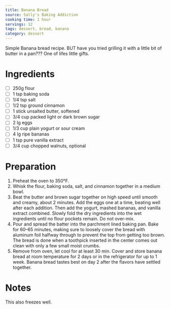 ```yaml
---
title: Banana Bread
source: Sally's Baking Addiction
cooking time: 1 hour
servings: 12
tags: dessert, bread, banana
category: dessert
---
```


Simple Banana bread recipe. BUT have you tried grilling it with a little bit of butter in a pan??? One of lifes little gifts.

Ingredients
===========

* [ ] 250g flour
* [ ] 1 tsp baking soda
* [ ] 1/4 tsp salt
* [ ] 1/2 tsp ground cinnamon
* [ ] 1 stick unsalted butter, softened
* [ ] 3/4 cup packed light or dark brown sugar
* [ ] 2 lg eggs
* [ ] 1/3 cup plain yogurt or sour cream
* [ ] 4 lg ripe bananas
* [ ] 1 tsp pure vanilla extract
* [ ] 3/4 cup chopped walnuts, optional

Preparation
===========
1. Preheat the oven to 350°F.
2. Whisk the flour, baking soda, salt, and cinnamon together in a medium bowl.
3. Beat the butter and brown sugar together on high speed until smooth and creamy, about 2 minutes. Add the eggs one at a time, beating well after each addition. Then add the yogurt, mashed bananas, and vanilla extract combined. Slowly fold the dry ingredients into the wet ingredients until no flour pockets remain. Do not over-mix.
4. Pour and spread the batter into the parchment lined baking pan. Bake for 60–65 minutes, making sure to loosely cover the bread with aluminum foil halfway through to prevent the top from getting too brown. The bread is done when a toothpick inserted in the center comes out clean with only a few small moist crumbs.
5. Remove from oven, let cool for at least 30 min. Cover and store banana bread at room temperature for 2 days or in the refrigerator for up to 1 week. Banana bread tastes best on day 2 after the flavors have settled together.

Notes
=====

This also freezes well.